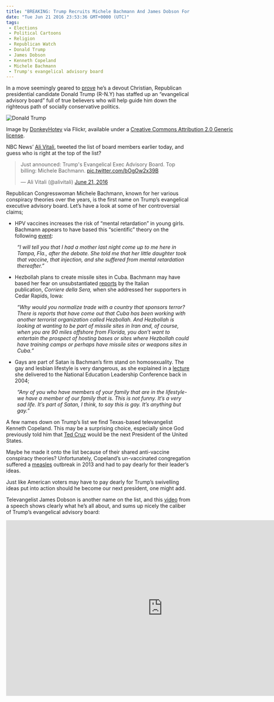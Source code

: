 ```yaml
---
title: "BREAKING: Trump Recruits Michele Bachmann And James Dobson For Evangelical Executive Advisory Board"
date: "Tue Jun 21 2016 23:53:36 GMT+0000 (UTC)"
tags: 
 - Elections
 - Political Cartoons
 - Religion
 - Republican Watch
 - Donald Trump
 - James Dobson
 - Kenneth Copeland
 - Michele Bachmann
 - Trump's evangelical advisory board
---
```

<p><!-- Quick Adsense WordPress Plugin: http://quicksense.net/ --></p><p>In a move seemingly geared to <a href="http://www.rawstory.com/2016/06/trump-unveils-his-evangelical-advisory-board-and-conspiracy-loon-michele-bachmann-tops-the-list/" onclick="__gaTracker(&apos;send&apos;, &apos;event&apos;, &apos;outbound-article&apos;, &apos;http://www.rawstory.com/2016/06/trump-unveils-his-evangelical-advisory-board-and-conspiracy-loon-michele-bachmann-tops-the-list/&apos;, &apos;prove&apos;);">prove</a> he&#x2019;s a devout Christian, Republican presidential candidate Donald Trump (R-N.Y) has staffed up an &#x201C;evangelical advisory board&#x201D; full of true believers who will help guide him down the righteous path of socially conservative politics.</p><div id="attachment_138448" style="width: 650px" class="wp-caption aligncenter"><img class="wp-image-138448 size-full" src="http://i0.wp.com/cdn.liberalamerica.org/wp-content/uploads/2016/06/Michelle-Bachmann.jpg?resize=640%2C457" alt="Donald Trump" srcset="http://i0.wp.com/cdn.liberalamerica.org/wp-content/uploads/2016/06/Michelle-Bachmann.jpg?resize=640%2C457 640w, http://i0.wp.com/cdn.liberalamerica.org/wp-content/uploads/2016/06/Michelle-Bachmann.jpg?resize=640%2C457 64w, http://i0.wp.com/cdn.liberalamerica.org/wp-content/uploads/2016/06/Michelle-Bachmann.jpg?resize=640%2C457 350w, http://i0.wp.com/cdn.liberalamerica.org/wp-content/uploads/2016/06/Michelle-Bachmann.jpg?resize=640%2C457 600w" sizes="(max-width: 640px) 100vw, 640px" data-recalc-dims="1">
<p class="wp-caption-text">Image by&#xA0;<a href="https://www.flickr.com/photos/donkeyhotey/9270328700" onclick="__gaTracker(&apos;send&apos;, &apos;event&apos;, &apos;outbound-article&apos;, &apos;https://www.flickr.com/photos/donkeyhotey/9270328700&apos;, &apos;DonkeyHotey&apos;);">DonkeyHotey</a>&#xA0;via Flickr, available under a <a href="https://creativecommons.org/licenses/by/2.0/" onclick="__gaTracker(&apos;send&apos;, &apos;event&apos;, &apos;outbound-article&apos;, &apos;https://creativecommons.org/licenses/by/2.0/&apos;, &apos;Creative Commons Attribution 2.0 Generic license&apos;);">Creative Commons Attribution 2.0 Generic license</a>.</p>
</div><p>NBC News&#x2019; <a href="https://twitter.com/alivitali/status/745321353843204096/photo/1?ref_src=twsrc%5Etfw" onclick="__gaTracker(&apos;send&apos;, &apos;event&apos;, &apos;outbound-article&apos;, &apos;https://twitter.com/alivitali/status/745321353843204096/photo/1?ref_src=twsrc%5Etfw&apos;, &apos;Ali Vitali&apos;);">Ali Vitali</a>, tweeted the list of board members earlier today, and guess who is&#xA0;right at the top of the list?</p><blockquote class="twitter-tweet" data-lang="en"><p lang="en" dir="ltr">Just announced: Trump&apos;s Evangelical Exec Advisory Board. Top billing: Michele Bachmann. <a href="https://t.co/bOgOw2x39B" onclick="__gaTracker(&apos;send&apos;, &apos;event&apos;, &apos;outbound-article&apos;, &apos;https://t.co/bOgOw2x39B&apos;, &apos;pic.twitter.com/bOgOw2x39B&apos;);">pic.twitter.com/bOgOw2x39B</a></p>
<p>&#x2014; Ali Vitali (@alivitali) <a href="https://twitter.com/alivitali/status/745321353843204096" onclick="__gaTracker(&apos;send&apos;, &apos;event&apos;, &apos;outbound-article&apos;, &apos;https://twitter.com/alivitali/status/745321353843204096&apos;, &apos;June 21, 2016&apos;);">June 21, 2016</a></p></blockquote><p><script async src="//platform.twitter.com/widgets.js" charset="utf-8"></script></p><p>Republican Congresswoman Michele Bachmann, known for her various conspiracy theories over the years, is&#xA0;the first name on Trump&#x2019;s evangelical executive advisory board. Let&#x2019;s have a look at some of her controversial claims;</p><ul>
<li>HPV vaccines increases the risk of &#x201C;mental retardation&#x201D; in young girls. Bachmann appears to have based this &#x201C;scientific&#x201D; theory on the following <a href="http://www.rawstory.com/2011/09/bachmann-on-hpv-vaccine-mental-retardation-a-very-real-concern/" onclick="__gaTracker(&apos;send&apos;, &apos;event&apos;, &apos;outbound-article&apos;, &apos;http://www.rawstory.com/2011/09/bachmann-on-hpv-vaccine-mental-retardation-a-very-real-concern/&apos;, &apos;event&apos;);">event</a>:</li>
</ul><p style="padding-left: 30px;"><em>&#x201C;I will tell you that I had a mother last night come up to me here in Tampa, Fla., after the debate. She told me that her little daughter took that vaccine, that injection, and she suffered from mental retardation thereafter.&#x201D;</em></p><ul>
<li>Hezbollah plans to create missile sites in Cuba. Bachmann may have based her fear on unsubstantiated <a href="http://www.rawstory.com/2011/09/bachmann-warns-of-hezbollah-missile-sites-cuba/" onclick="__gaTracker(&apos;send&apos;, &apos;event&apos;, &apos;outbound-article&apos;, &apos;http://www.rawstory.com/2011/09/bachmann-warns-of-hezbollah-missile-sites-cuba/&apos;, &apos;reports&apos;);">reports</a> by the Italian publication,&#xA0;<em>Corriere della Sera,</em> when she addressed her supporters in Cedar Rapids, Iowa:</li>
</ul><p style="padding-left: 30px;"><em>&#x201C;Why would you normalize trade with a country that sponsors terror? There is reports that have come out that Cuba has been working with another terrorist organization called Hezbollah. And Hezbollah is looking at wanting to be part of missile sites in Iran and, of course, when you are 90 miles offshore from Florida, you don&#x2019;t want to entertain the prospect of hosting bases or sites where Hezbollah could have training camps or perhaps have missile sites or weapons sites in Cuba.&#x201D;</em></p><ul>
<li>Gays are part of Satan is Bachman&#x2019;s firm stand on homosexuality. The gay and lesbian lifestyle is very dangerous, as she explained in a <a href="http://gawker.com/5820706/michele-bachmann-in-her-own-words-gays-are-part-of-satan" onclick="__gaTracker(&apos;send&apos;, &apos;event&apos;, &apos;outbound-article&apos;, &apos;http://gawker.com/5820706/michele-bachmann-in-her-own-words-gays-are-part-of-satan&apos;, &apos;lecture&apos;);">lecture</a> she delivered to the National Education Leadership Conference back in 2004;</li>
</ul><p style="padding-left: 30px;"><em>&#x201C;Any of you who have members of your family that are in the lifestyle-we have a member of our family that is. This is not funny. It&#x2019;s a very sad life. It&#x2019;s part of Satan, I think, to say this is gay. It&#x2019;s anything but gay.&#x201D;</em></p><p>A few names down on Trump&#x2019;s list we find Texas-based televangelist Kenneth Copeland. This may be a surprising choice, especially since God previously told him that <a href="http://www.rightwingwatch.org/content/kenneth-copeland-declares-ted-cruz-has-been-called-and-anointed-god-be-next-president" onclick="__gaTracker(&apos;send&apos;, &apos;event&apos;, &apos;outbound-article&apos;, &apos;http://www.rightwingwatch.org/content/kenneth-copeland-declares-ted-cruz-has-been-called-and-anointed-god-be-next-president&apos;, &apos;Ted Cruz&apos;);">Ted Cruz</a> would be the next President of the United States.</p><p><!-- Quick Adsense WordPress Plugin: http://quicksense.net/ --></p><p>Maybe he made it onto the list because of their shared anti-vaccine conspiracy theories? Unfortunately, Copeland&#x2019;s un-vaccinated congregation suffered a <a href="http://www.rightwingwatch.org/content/anti-vaxxer-donald-trump-could-learn-televangelist-pals-measles-outbreak" onclick="__gaTracker(&apos;send&apos;, &apos;event&apos;, &apos;outbound-article&apos;, &apos;http://www.rightwingwatch.org/content/anti-vaxxer-donald-trump-could-learn-televangelist-pals-measles-outbreak&apos;, &apos;measles&apos;);">measles</a> outbreak in 2013 and had to pay dearly for their leader&#x2019;s ideas.</p><p>Just like American voters may have to pay dearly for Trump&#x2019;s swivelling ideas put into action should he become our next president, one might add.</p><p>Televangelist James Dobson is another name on the list, and this <a href="https://www.youtube.com/watch?v=Q3Fkkk_f0ek" onclick="__gaTracker(&apos;send&apos;, &apos;event&apos;, &apos;outbound-article&apos;, &apos;https://www.youtube.com/watch?v=Q3Fkkk_f0ek&apos;, &apos;video&apos;);">video</a> from a speech shows clearly what he&#x2019;s all about, and sums up nicely the caliber of Trump&#x2019;s evangelical advisory board:</p><p><iframe width="853" height="480" src="https://www.youtube.com/embed/Q3Fkkk_f0ek" frameborder="0" allowfullscreen></iframe></p><div style="font-size:0px;height:0px;line-height:0px;margin:0;padding:0;clear:both"></div>